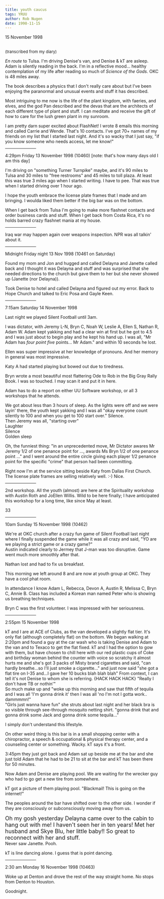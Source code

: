 ```yaml
---
title: youth caucus
tags: YRUU
author: Rob Nugen
date: 1998-11-15
---
```


<title>Youth Caucus</title>

<p class=date>15 November 1998</p>
<br><font size="-1">(transcribed from my diary)</font>

<p><em>En route</em> to Tulsa. I'm driving Denise's van, and Denise & kT are asleep.  Adam is silently reading in the back. I'm in a reflective mood... healthy contemplation of my life after reading so much of <em>Science of the Gods</em>. OKC is 48 miles away.

<p>The book describes a physics that I don't really care about but I've been enjoying the paranormal and unusual events and stuff it has described.

<p>Most intriguing to me now is the life of the plant kingdom, with faeries, and elves, and the god Pan described and the devas that are the architects of each different type of plant and stuff. I can meditate and receive the gift of how to care for the lush green plant in my sunroom.

<p>I am pretty darn super excited about FlashNet! I wrote 8 emails this morning and called Carrie and Wende.  That's 10 contacts. I've got 70+ names of my friends on my list that I started last night.  And it's so wacky that I just say, "if you know someone who needs access, let me know!"

<p><hr width="20%">

<p>4:29pm Friday 13 November 1998 (10460) [note: that's how many days old I am this day]

<p>I'm driving on "something Turner Turnpike" maybe, and it's 90 miles to Tulsa and 30 miles to "free restrooms" and 45 miles to toll plaza. At least this was true 3 miles ago when I started writing. I have to pee.  That was true when I started driving over 1 hour ago.

<p>I hope the youth embrace the license plate frames that I made and am bringing. I woulda liked them better if the big bar was on the bottom.

<p>When I get back from Tulsa I'm going to make more flashnet contacts and order business cards and stuff. When I get back from Costa Rica, it's no holds barred crazy flashnet mania at my house.

<p><hr width="20%">

<p>Iraq war may happen again over weapons inspection. NPR was all talkin' about it.

<p><hr width="20%">

<p>Midnight Friday night 13 Nov 1998 (10461 on Saturday)

<p>Found my mom and Jon and hugged and called Delayna and Janette called back and I thought it was Delayna and stuff and was surprised that she needed directions to the church but gave them to her but she never showed up (Janette (nor Delayna)).

<p>Took Denise to hotel and called Delayna and figured out my error. Back to Hope Church and talked to Eric Posa and Gayle Keen.

<p><hr width="20%">

<p>7:15am Saturday 14 November 1998

<p>Last night we played Silent Football until 3am.

<p>I was dictator, with Jeremy L-N, Bryn C, Noah W, Leslie A, Ellen S, Nathan R, Adam W. Adam kept yakking and had a clear win at first but he got to 4.5 and I was just about to begin play and he kept his hand up. I was all, "Mr Adam has <em>four point five</em> points... Mr Adam." and within 10 seconds he lost.

<p>Ellen was super impressive at her knowledge of pronouns. And her memory in general was most impressive.

<p>Katy A had started playing but bowed out due to tiredness.

<p>Bryn wrote a most beautiful most flattering Ode to Rob in the Big Gray Rally Book. I was so touched.  I may scan it and put it in here.

<p>Adam has to do a report on either UU Software workshop, or all 3 workshops that he attends.

<p>We got about less than 3 hours of sleep. As the lights were off and we were layin' there, the youth kept yakking and I was all "okay everyone count silently to 100 and when you get to 100 start over."  Silence.
<br>Then Jeremy was all, "starting over"
<br>Laughter
<br>Silence
<br>Golden sleep

<p>Oh, the funniest thing: "in an unprecedented move, Mr Dictator awares Mr Jeremy 1/2 of one penance point for ..., awards Ms Bryn 1/2 of one penance point ..." and I went around the entire circle giving each player 1/2 penance point for the specific "crime" that person had been committing.

<p>Right now I'm at the service sitting beside Katy from Dallas First Church. The license plate frames are selling relatively well.  :-)  Nice.

<p><hr width="20%">

<p>2nd workshop. All the youth (almost) are here at the Spirituality workshop with Austin Roth and JoEllen Willis.  Wild to be here finally; I have anticipated this workshop for a long time, like since May at least.

33<p><hr width="20%">

<p>10am Sunday 15 November 1998 (10462)

<p>We're at OKC church after a crazy fun game of Silent Football last night where I finally suspended the game while it was all crazy and said, "YO are we playing a strict game or a crazy game?"
<br>Austin indicated clearly to Jermey that J-man was too disruptive. Game went much more smoothly after that.

<p>Nathan lost and had to fix us breakfast.

<p>This morning we left around 8 and are now at youth group at OKC. They have a cool phat room.

<p>In attendance I know Adam L, Rebecca, Devon A, Austin R, Melissa C, Bryn C, Annie B.  Class has included a Korean man named Peter who is showing us breathing techniques.

<p>Bryn C was the first volunteer.  I was impressed with her seriousness.

<p><hr width="20%">

<p>2:55pm 15 November 1998

<p>kT and I are at ACE of Clubs, as the van developed a slightly flat tier. It's only flat (although completely flat) on the bottom. We began walking at 2:20pm and found a guy at the car wash who is taking Denise and Adam to the van and to Texaco to get the flat fixed. kT and I had the option to gow with them, but have chosen to chill here with our red plastic cups of Coke and birthday woman behind the counter with voice so scratchy it almost hurts me and she's got 3 packs of Misty brand cigarettes and said, "can hardly breathe...so I'll just smoke a cigarette..." and just now said "she got a flat tire on I-35 and...I gave her 10 bucks blah blah blah" From context, I can tell it's not Denise to whom she is referring.  {HACK HACK HACK} "Really I don't have TB or nothin'"    
<br>So much make up and "woke up this morning and saw that fifth of tequila and I was all 'I'm gonna drink it' then I was all 'no I'm not I gotta work.. dammmmn!"
<br>"Girls just wanna have fun" she struts about last night and her black bra is so visible through see-through mosquito netting shirt. "gonna drink that and gonna drink some Jack and gonna drink some tequila..."

<p>I simply don't understand this lifestyle.

<p>On other weird thing is this bar is in a small shopping center with a chiropractor, a speech & occupational & physical therapy center, and a counseling center or something. Wacky.
kT says it's a front.

<p>3:45pm they just got back and Adam sat up beside me at the bar and she just told Adam that he had to be 21 to sit at the bar and kT has been there for 50 minutes.

<p>Now Adam and Denise are playing pool. We are waiting for the wrecker guy who had to go get a new tire from somewhere.

<p>kT got a picture of them playing pool. "Blackmail!  This is going on the internet!"

<p>The peoples around the bar have shifted over to the other side. I wonder if they are consciously or subconsciously moving away from us.

<p><font size="+1">Oh my gosh yesterday Delayna came over to the cabin to hang out with me! I haven't seen her in ten years!  Met her husband and Skye Blu, her little baby!! So great to reconnect with her and stuff.</font>
<br>Never saw Janette. Pooh.

<p>kT is line dancing alone. I guess that is point dancing.

<p><hr width="20%">

<p>2:30 am Monday 16 November 1998 (10463)

<p>Woke up at Denton and drove the rest of the way straight home.  No stops from Denton to Houston.

<p>Goodnight.
</p>
